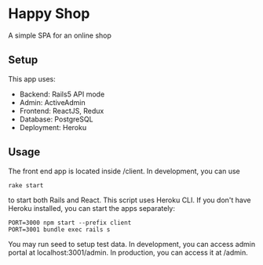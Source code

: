# Happy Shop

A simple SPA for an online shop

## Setup

This app uses:
* Backend: Rails5 API mode
* Admin: ActiveAdmin
* Frontend: ReactJS, Redux
* Database: PostgreSQL
* Deployment: Heroku


## Usage

The front end app is located inside /client. In development, you can use 
```
rake start
```
to start both Rails and React. This script uses Heroku CLI. If you don't have Heroku installed, you can start the apps separately:
```
PORT=3000 npm start --prefix client
PORT=3001 bundle exec rails s
```

You may run seed to setup test data. In development, you can access admin portal at localhost:3001/admin. In production, you can access it at /admin.  

